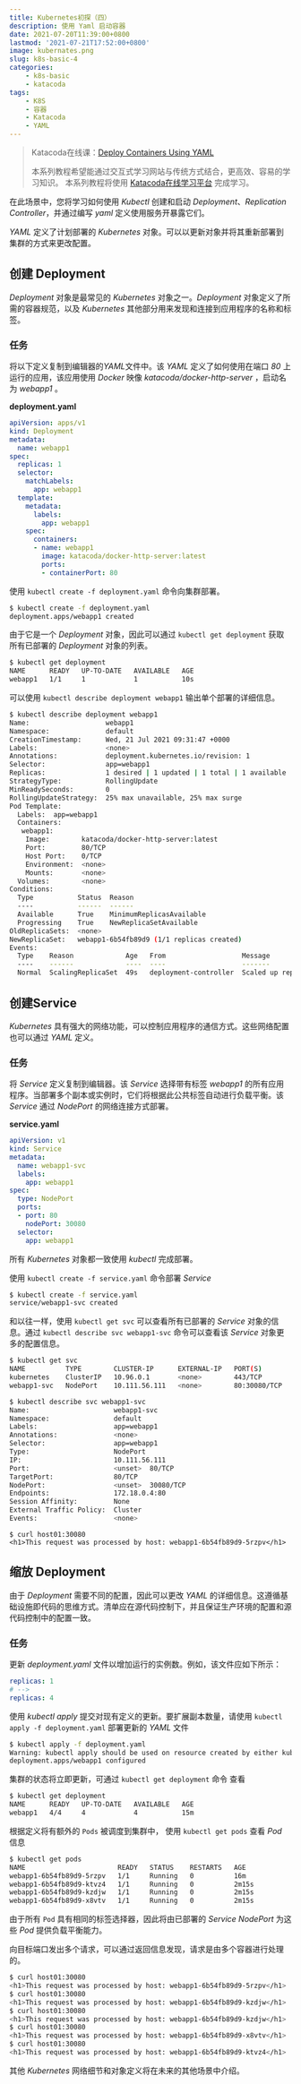 ```yaml
---
title: Kubernetes初探（四）
description: 使用 Yaml 启动容器
date: 2021-07-20T11:39:00+0800
lastmod: '2021-07-21T17:52:00+0800'
image: kubernates.png
slug: k8s-basic-4
categories:
    - k8s-basic
    - katacoda
tags:
    - K8S
    - 容器
    - Katacoda
    - YAML
---
```


> Katacoda在线课：[Deploy Containers Using YAML](https://www.katacoda.com/courses/kubernetes/creating-kubernetes-yaml-definitions)
> 
> 本系列教程希望能通过交互式学习网站与传统方式结合，更高效、容易的学习知识。
> 本系列教程将使用 [Katacoda在线学习平台](https://www.katacoda.com) 完成学习。

在此场景中，您将学习如何使用 *Kubectl* 创建和启动 *Deployment*、*Replication Controller*，并通过编写 *yaml* 定义使用服务开暴露它们。


*YAML* 定义了计划部署的 *Kubernetes* 对象。可以以更新对象并将其重新部署到集群的方式来更改配置。

## 创建 Deployment

*Deployment* 对象是最常见的 *Kubernetes* 对象之一。*Deployment* 对象定义了所需的容器规范，以及 *Kubernetes* 其他部分用来发现和连接到应用程序的名称和标签。

### 任务

将以下定义复制到编辑器的*YAML*文件中。该 *YAML* 定义了如何使用在端口 *80* 上运行的应用，该应用使用 *Docker* 映像 *katacoda/docker-http-server* ，启动名为 *webapp1* 。

**deployment.yaml**
```yaml
apiVersion: apps/v1
kind: Deployment
metadata:
  name: webapp1
spec:
  replicas: 1
  selector:
    matchLabels:
      app: webapp1
  template:
    metadata:
      labels:
        app: webapp1
    spec:
      containers:
      - name: webapp1
        image: katacoda/docker-http-server:latest
        ports:
        - containerPort: 80
```

使用 `kubectl create -f deployment.yaml` 命令向集群部署。

```bash
$ kubectl create -f deployment.yaml
deployment.apps/webapp1 created
```

由于它是一个 *Deployment* 对象，因此可以通过 `kubectl get deployment` 获取所有已部署的 *Deployment* 对象的列表。

```bash
$ kubectl get deployment
NAME      READY   UP-TO-DATE   AVAILABLE   AGE
webapp1   1/1     1            1           10s
```

可以使用 `kubectl describe deployment webapp1` 输出单个部署的详细信息。

```bash
$ kubectl describe deployment webapp1
Name:                   webapp1
Namespace:              default
CreationTimestamp:      Wed, 21 Jul 2021 09:31:47 +0000
Labels:                 <none>
Annotations:            deployment.kubernetes.io/revision: 1
Selector:               app=webapp1
Replicas:               1 desired | 1 updated | 1 total | 1 available | 0 unavailable
StrategyType:           RollingUpdate
MinReadySeconds:        0
RollingUpdateStrategy:  25% max unavailable, 25% max surge
Pod Template:
  Labels:  app=webapp1
  Containers:
   webapp1:
    Image:        katacoda/docker-http-server:latest
    Port:         80/TCP
    Host Port:    0/TCP
    Environment:  <none>
    Mounts:       <none>
  Volumes:        <none>
Conditions:
  Type           Status  Reason
  ----           ------  ------
  Available      True    MinimumReplicasAvailable
  Progressing    True    NewReplicaSetAvailable
OldReplicaSets:  <none>
NewReplicaSet:   webapp1-6b54fb89d9 (1/1 replicas created)
Events:
  Type    Reason             Age   From                   Message
  ----    ------             ----  ----                   -------
  Normal  ScalingReplicaSet  49s   deployment-controller  Scaled up replica set webapp1-6b54fb89d9 to 1
```

## 创建Service

*Kubernetes* 具有强大的网络功能，可以控制应用程序的通信方式。这些网络配置也可以通过 *YAML* 定义。

### 任务

将 *Service* 定义复制到编辑器。该 *Service* 选择带有标签 *webapp1* 的所有应用程序。当部署多个副本或实例时，它们将根据此公共标签自动进行负载平衡。该 *Service* 通过 *NodePort* 的网络连接方式部署。

**service.yaml**
```yaml
apiVersion: v1
kind: Service
metadata:
  name: webapp1-svc
  labels:
    app: webapp1
spec:
  type: NodePort
  ports:
  - port: 80
    nodePort: 30080
  selector:
    app: webapp1
```

所有 *Kubernetes* 对象都一致使用 *kubectl* 完成部署。

使用 `kubectl create -f service.yaml` 命令部署 *Service*

```bash
$ kubectl create -f service.yaml
service/webapp1-svc created
```

和以往一样，使用 `kubectl get svc` 可以查看所有已部署的 *Service* 对象的信息。通过 `kubectl describe svc webapp1-svc` 命令可以查看该 *Service* 对象更多的配置信息。

```bash
$ kubectl get svc
NAME          TYPE        CLUSTER-IP      EXTERNAL-IP   PORT(S)        AGE
kubernetes    ClusterIP   10.96.0.1       <none>        443/TCP        6m38s
webapp1-svc   NodePort    10.111.56.111   <none>        80:30080/TCP   20s
```

```bash
$ kubectl describe svc webapp1-svc
Name:                     webapp1-svc
Namespace:                default
Labels:                   app=webapp1
Annotations:              <none>
Selector:                 app=webapp1
Type:                     NodePort
IP:                       10.111.56.111
Port:                     <unset>  80/TCP
TargetPort:               80/TCP
NodePort:                 <unset>  30080/TCP
Endpoints:                172.18.0.4:80
Session Affinity:         None
External Traffic Policy:  Cluster
Events:                   <none>
```

```
$ curl host01:30080
<h1>This request was processed by host: webapp1-6b54fb89d9-5rzpv</h1>
```

## 缩放 Deployment

由于 *Deployment* 需要不同的配置，因此可以更改 *YAML* 的详细信息。这遵循基础设施即代码的思维方式。清单应在源代码控制下，并且保证生产环境的配置和源代码控制中的配置一致。

### 任务

更新 *deployment.yaml* 文件以增加运行的实例数。例如，该文件应如下所示：

```yaml
replicas: 1  
# -->  
replicas: 4
```

使用 *kubectl apply* 提交对现有定义的更新。要扩展副本数量，请使用 `kubectl apply -f deployment.yaml` 部署更新的 *YAML* 文件

```bash
$ kubectl apply -f deployment.yaml
Warning: kubectl apply should be used on resource created by either kubectl create --save-config or kubectl apply
deployment.apps/webapp1 configured
```

集群的状态将立即更新，可通过 `kubectl get deployment` 命令 查看

```bash
$ kubectl get deployment
NAME      READY   UP-TO-DATE   AVAILABLE   AGE
webapp1   4/4     4            4           15m
```

根据定义将有额外的 `Pods` 被调度到集群中， 使用 `kubectl get pods` 查看 *Pod* 信息

```bash
$ kubectl get pods
NAME                       READY   STATUS    RESTARTS   AGE
webapp1-6b54fb89d9-5rzpv   1/1     Running   0          16m
webapp1-6b54fb89d9-ktvz4   1/1     Running   0          2m15s
webapp1-6b54fb89d9-kzdjw   1/1     Running   0          2m15s
webapp1-6b54fb89d9-x8vtv   1/1     Running   0          2m15s
```

由于所有 `Pod` 具有相同的标签选择器，因此将由已部署的 *Service* *NodePort* 为这些 *Pod* 提供负载平衡能力。

向目标端口发出多个请求，可以通过返回信息发现，请求是由多个容器进行处理的。

```bash
$ curl host01:30080
<h1>This request was processed by host: webapp1-6b54fb89d9-5rzpv</h1>
$ curl host01:30080
<h1>This request was processed by host: webapp1-6b54fb89d9-kzdjw</h1>
$ curl host01:30080
<h1>This request was processed by host: webapp1-6b54fb89d9-kzdjw</h1>
$ curl host01:30080
<h1>This request was processed by host: webapp1-6b54fb89d9-x8vtv</h1>
$ curl host01:30080
<h1>This request was processed by host: webapp1-6b54fb89d9-ktvz4</h1>
```

其他 *Kubernetes* 网络细节和对象定义将在未来的其他场景中介绍。